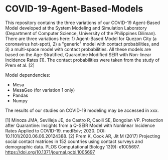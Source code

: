 # COVID-19-Agent-Based-Models

This repository contains the three variations of our COVID-19 Agent-Based Model developed at the System Modeling and Simulation Laboratory (Department of Computer Science, University of the Philippines Diliman). There are three variations here: 1) Agent-Based Model for Quezon City (a coronavirus hot-spot), 2) a "generic" model with contact probabilities, and 3) a multi-space model with contact probabilities. All these models are based on the Age-Stratified, Quarantine Modified SEIR with Non-linear Incidence Rates [1]. The contact probabilities were taken from the study of Prem et al. [2]

Model dependencies: 
- Mesa 
- MesaGeo (for variation 1 only)
- Pandas 
- Numpy

The results of our studies on COVID-19 modeling may be accessed in xxx.

[1] Minoza JMA, Sevilleja JE, de Castro R, Caoili SE, Bongolan VP. Protection after Quarantine: Insights from a Q-SEIR Model with Nonlinear Incidence Rates Applied to COVID-19. medRxiv; 2020. DOI: 10.1101/2020.06.06.20124388.
[2] Prem K, Cook AR, Jit M (2017) Projecting social contact matrices in 152 countries using contact surveys and demographic data. PLOS Computational Biology 13(9): e1005697. https://doi.org/10.1371/journal.pcbi.1005697

